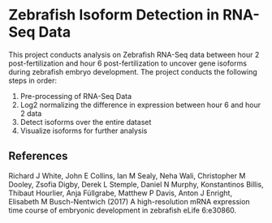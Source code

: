 # Zebrafish Isoform Detection in RNA-Seq Data

This project conducts analysis on Zebrafish RNA-Seq data between hour 2 post-fertilization and hour 6 post-fertilization to uncover gene isoforms during zebrafish embryo development. The project conducts the following steps in order:

1. Pre-processing of RNA-Seq Data
2. Log2 normalizing the difference in expression between hour 6 and hour 2 data
3. Detect isoforms over the entire dataset
4. Visualize isoforms for further analysis

## References
Richard J White, John E Collins, Ian M Sealy, Neha Wali, Christopher M Dooley, Zsofia Digby, Derek L Stemple, Daniel N Murphy, Konstantinos Billis, Thibaut Hourlier, Anja Füllgrabe, Matthew P Davis, Anton J Enright, Elisabeth M Busch-Nentwich (2017) A high-resolution mRNA expression time course of embryonic development in zebrafish eLife 6:e30860.
